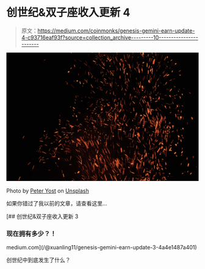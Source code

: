 # 创世纪&双子座收入更新 4

> 原文：<https://medium.com/coinmonks/genesis-gemini-earn-update-4-c93716eaf93f?source=collection_archive---------10----------------------->

![](img/146c7c66fa039623d316da98ed7c3d93.png)

Photo by [Peter Yost](https://unsplash.com/@odysseus_?utm_source=medium&utm_medium=referral) on [Unsplash](https://unsplash.com?utm_source=medium&utm_medium=referral)

如果你错过了我以前的文章，请查看这里…

[](/@xuanling11/genesis-gemini-earn-update-3-4a4e1487a401) [## 创世纪&双子座收入更新 3

### 现在拥有多少？！

medium.com](/@xuanling11/genesis-gemini-earn-update-3-4a4e1487a401) 

创世纪中到底发生了什么？
